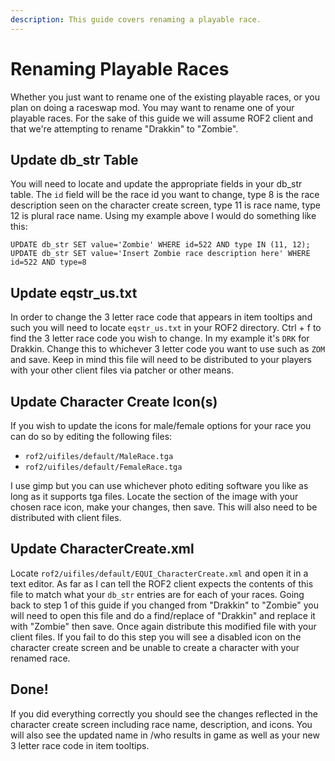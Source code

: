 ```yaml
---
description: This guide covers renaming a playable race.
---
```


# Renaming Playable Races

Whether you just want to rename one of the existing playable races, or you plan on doing a raceswap mod. You may want to rename one of your playable races. For the sake of this guide we will assume ROF2 client and that we're attempting to rename "Drakkin" to "Zombie".


## Update db_str Table

You will need to locate and update the appropriate fields in your db_str table. The `id` field will be the race id you want to change, type 8 is the race description seen on the character create screen, type 11 is race name, type 12 is plural race name. Using my example above I would do something like this:

`UPDATE db_str SET value='Zombie' WHERE id=522 AND type IN (11, 12);`
`UPDATE db_str SET value='Insert Zombie race description here' WHERE id=522 AND type=8`


## Update eqstr_us.txt

In order to change the 3 letter race code that appears in item tooltips and such you will need to locate `eqstr_us.txt` in your ROF2 directory. Ctrl + f to find the 3 letter race code you wish to change. In my example it's `DRK` for Drakkin. Change this to whichever 3 letter code you want to use such as `ZOM` and save. Keep in mind this file will need to be distributed to your players with your other client files via patcher or other means.


## Update Character Create Icon(s)

If you wish to update the icons for male/female options for your race you can do so by editing the following files:

- `rof2/uifiles/default/MaleRace.tga`
- `rof2/uifiles/default/FemaleRace.tga`

I use gimp but you can use whichever photo editing software you like as long as it supports tga files. Locate the section of the image with your chosen race icon, make your changes, then save. This will also need to be distributed with client files.


## Update CharacterCreate.xml

Locate `rof2/uifiles/default/EQUI_CharacterCreate.xml` and open it in a text editor. As far as I can tell the ROF2 client expects the contents of this file to match what your `db_str` entries are for each of your races. Going back to step 1 of this guide if you changed from "Drakkin" to "Zombie" you will need to open this file and do a find/replace of "Drakkin" and replace it with "Zombie" then save. Once again distribute this modified file with your client files. If you fail to do this step you will see a disabled icon on the character create screen and be unable to create a character with your renamed race.


## Done!

If you did everything correctly you should see the changes reflected in the character create screen including race name, description, and icons. You will also see the updated name in /who results in game as well as your new 3 letter race code in item tooltips.